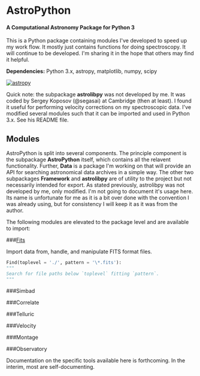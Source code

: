 # AstroPython

#### A Computational Astronomy Package for Python 3

This is a Python package containing modules I've developed to speed
up my work flow. It mostly just contains functions for doing spectroscopy.
It will continue to be developed. I'm sharing it in the hope that others
may find it helpful.

**Dependencies:** Python 3.x, astropy, matplotlib, numpy, scipy

[![astropy](http://img.shields.io/badge/powered%20by-AstroPy-orange.svg?style=flat)](http://www.astropy.org/)

Quick note: the subpackage **astrolibpy** was not developed
by me. It was coded by Sergey Koposov (@segasai) at Cambridge (then at least).
I found it useful for performing velocity corrections on my spectroscopic
data. I've modified several modules such that it can be imported and used in
Python 3.x. See his README file.

## Modules

AstroPython is split into several components. The principle component is the
subpackage **AstroPython** itself, which contains all the relavent
functionality. Further, **Data** is a package I'm working on that will provide
an API for searching astronomical data archives in a simple way. The other two
subpackages **Framework** and **astrolibpy** are of utility to the project but
not necessarily intended for export. As stated previously, astrolibpy was not
developed by me, only modified. I'm not going to document it's usage here. Its
name is unfortunate for me as it is a bit over done with the convention I was
already using, but for consistency I will keep it as it was from the author.

The following modules are elevated to the package level and are available
to import:

###[Fits](AstroPython/Fits.py)

Import data from, handle, and manipulate FITS format files.

```Python
Find(toplevel = './', pattern = '\*.fits'):
"""
Search for file paths below `toplevel` fitting `pattern`.
"""
```


###Simbad


###Correlate


###Telluric


###Velocity


###Montage


###Observatory


Documentation on the specific tools available here is forthcoming. In the
interim, most are self-documenting.
